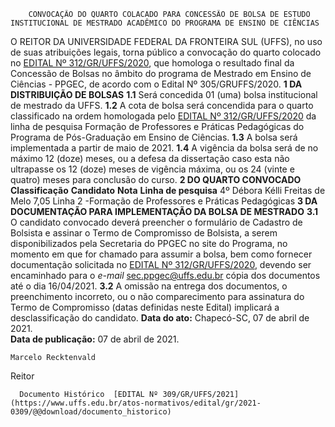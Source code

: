         CONVOCAÇÃO DO QUARTO COLACADO PARA CONCESSÃO DE BOLSA DE ESTUDO INSTITUCIONAL DE MESTRADO ACADÊMICO DO PROGRAMA DE ENSINO DE CIÊNCIAS  

 O REITOR DA UNIVERSIDADE FEDERAL DA FRONTEIRA SUL (UFFS), no uso de suas atribuições legais, torna público a convocação do quarto colocado no [EDITAL Nº 312/GR/UFFS/2020](https://www.uffs.edu.br/atos-normativos/edital/gr/2020-0312), que homologa o resultado final da Concessão de Bolsas no âmbito do programa de Mestrado em Ensino de Ciências - PPGEC, de acordo com o Edital Nº 305/GRUFFS/2020.  **1 DA DISTRIBUIÇÃO DE BOLSAS** **1.1**  Será concedida 01 (uma) bolsa institucional de mestrado da UFFS. **1.2**  A cota de bolsa será concendida para o quarto classificado na ordem homologada pelo [EDITAL Nº 312/GR/UFFS/2020](https://www.uffs.edu.br/atos-normativos/edital/gr/2020-0312) da linha de pesquisa Formação de Professores e Práticas Pedagógicas do Programa de Pós-Graduação em Ensino de Ciências. **1.3**  A bolsa será implementada a partir de maio de 2021. **1.4**  A vigência da bolsa será de no máximo 12 (doze) meses, ou a defesa da dissertação caso esta não ultrapasse os 12 (doze) meses de vigência máxima, ou os 24 (vinte e quatro) meses para conclusão do curso.  **2 DO QUARTO CONVOCADO**     **Classificação**   **Candidato**   **Nota**   **Linha de pesquisa**     4º   Débora Kélli Freitas de Melo   7,05   Linha 2 -Formação de Professores e Práticas Pedagógicas      **3 DA DOCUMENTAÇÃO PARA IMPLEMENTAÇÃO DA BOLSA DE MESTRADO** **3.1**  O candidato convocado deverá preencher o formulário de Cadastro de Bolsista e assinar o Termo de Compromisso de Bolsista, a serem disponibilizados pela Secretaria do PPGEC no site do Programa, no momento em que for chamado para assumir a bolsa, bem como fornecer documentação solicitada no [EDITAL Nº 312/GR/UFFS/2020](https://www.uffs.edu.br/atos-normativos/edital/gr/2020-0312), devendo ser encaminhado para o *e-mail*  sec.ppgec@uffs.edu.br cópia dos documentos até o dia 16/04/2021. **3.2**  A omissão na entrega dos documentos, o preenchimento incorreto, ou o não comparecimento para assinatura do Termo de Compromisso (datas definidas neste Edital) implicará a desclassificação do candidato.        **Data do ato:** Chapecó-SC, 07 de abril de 2021.   
 **Data de publicação:**  07 de abril de 2021. 

    Marcelo Recktenvald   
 Reitor 

      Documento Histórico  [EDITAL Nº 309/GR/UFFS/2021](https://www.uffs.edu.br/atos-normativos/edital/gr/2021-0309/@@download/documento_historico)     
      
